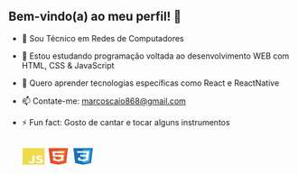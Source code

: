 ## Bem-vindo(a) ao meu perfil! 👋

- 🔭 Sou Técnico em Redes de Computadores  
- 🌱 Estou estudando programação voltada ao desenvolvimento WEB com HTML, CSS & JavaScript
- 🚀 Quero aprender tecnologias específicas como React e ReactNative
- 📫 Contate-me: marcoscaio868@gmail.com
- ⚡ Fun fact: Gosto de cantar e tocar alguns instrumentos 
  
  <div style="display: inline_block"><br>
  <img align="center" alt="Marcos-Js" height="30" width="40" src="https://raw.githubusercontent.com/devicons/devicon/master/icons/javascript/javascript-plain.svg">
  <img align="center" alt="Marcos-HTML" height="30" width="40" src="https://raw.githubusercontent.com/devicons/devicon/master/icons/html5/html5-original.svg">
  <img align="center" alt="Marcos-CSS" height="30" width="40" src="https://raw.githubusercontent.com/devicons/devicon/master/icons/css3/css3-original.svg">
</div>
